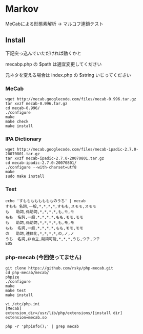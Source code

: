 # Markov
MeCabによる形態素解析 → マルコフ連鎖テスト

## Install

下記突っ込んでいただければ動くかと

mecabp.php の $path は適宜変更してください

元ネタを変える場合は index.php の $string いじってください


### MeCab

    wget http://mecab.googlecode.com/files/mecab-0.996.tar.gz
    tar xvzf mecab-0.996.tar.gz
    cd mecab-0.996/
    ./configure
    make
    make check
    make install

### IPA Dictionary

    wget http://mecab.googlecode.com/files/mecab-ipadic-2.7.0-20070801.tar.gz
    tar xvzf mecab-ipadic-2.7.0-20070801.tar.gz
    cd mecab-ipadic-2.7.0-20070801/
    ./configure --with-charset=utf8
    make
    sudo make install

### Test

    echo 'すもももももももものうち' | mecab
    すもも 名詞,一般,*,*,*,*,すもも,スモモ,スモモ
    も   助詞,係助詞,*,*,*,*,も,モ,モ
    もも  名詞,一般,*,*,*,*,もも,モモ,モモ
    も   助詞,係助詞,*,*,*,*,も,モ,モ
    もも  名詞,一般,*,*,*,*,もも,モモ,モモ
    の   助詞,連体化,*,*,*,*,の,ノ,ノ
    うち  名詞,非自立,副詞可能,*,*,*,うち,ウチ,ウチ
    EOS

### php-mecab (今回使ってません)

    git clone https://github.com/rsky/php-mecab.git
    cd php-mecab/mecab/
    phpize
    ./configure
    make
    make test
    make install

    vi /etc/php.ini
    [Mecab]
    extension_dir=/usr/lib/php/extensions/[install dir]
    extension=mecab.so

    php -r 'phpinfo();' | grep mecab

